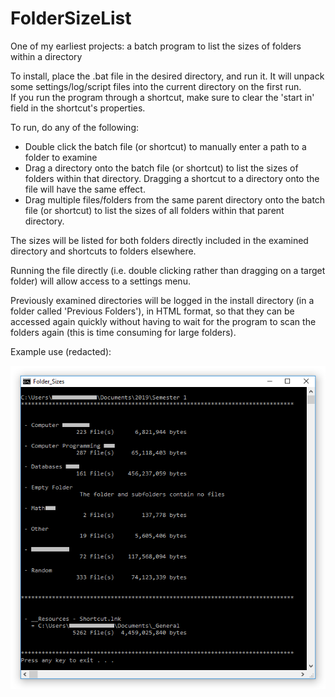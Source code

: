 # FolderSizeList
One of my earliest projects: a batch program to list the sizes of folders within a directory

To install, place the .bat file in the desired directory, and run it. It will unpack some settings/log/script files into the current directory on the first run.  
If you run the program through a shortcut, make sure to clear the 'start in' field in the shortcut's properties.

To run, do any of the following:
 - Double click the batch file (or shortcut) to manually enter a path to a folder to examine
 - Drag a directory onto the batch file (or shortcut) to list the sizes of folders within that directory. Dragging a shortcut to a directory onto the file will have the same effect.
 - Drag multiple files/folders from the same parent directory onto the batch file (or shortcut) to list the sizes of all folders within that parent directory.

The sizes will be listed for both folders directly included in the examined directory and shortcuts to folders elsewhere.

Running the file directly (i.e. double clicking rather than dragging on a target folder) will allow access to a settings menu.

Previously examined directories will be logged in the install directory (in a folder called 'Previous Folders'), in HTML format, so that they can be accessed again quickly without having to wait for the program to scan the folders again (this is time consuming for large folders).

Example use (redacted):

![A redacted example of the program in use](ExampleUse.png)
